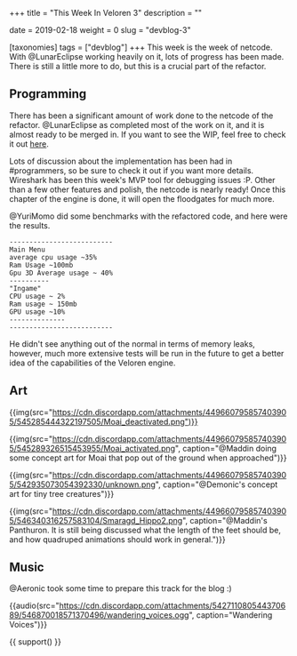 +++
title = "This Week In Veloren 3"
description = ""

date = 2019-02-18
weight = 0
slug = "devblog-3"

[taxonomies]
tags = ["devblog"]
+++
This week is the week of netcode. With @LunarEclipse working heavily on it, lots of progress has been made. There is still a little more to do, but this is a crucial part of the refactor.

## Programming
There has been a significant amount of work done to the netcode of the refactor. @LunarEclipse as completed most of the work on it, and it is almost ready to be merged in. If you want to see the WIP, feel free to check it out [here](https://gitlab.com/veloren/fresh/merge_requests/6).

Lots of discussion about the implementation has been had in #programmers, so be sure to check it out if you want more details. Wireshark has been this week's MVP tool for debugging issues :P. Other than a few other features and polish, the netcode is nearly ready! Once this chapter of the engine is done, it will open the floodgates for much more.

@YuriMomo did some benchmarks with the refactored code, and here were the results.

```
--------------------------
Main Menu
average cpu usage ~35%
Ram Usage ~100mb
Gpu 3D Average usage ~ 40%
----------
"Ingame"
CPU usage ~ 2%
Ram usage ~ 150mb
GPU usage ~10%
--------------
--------------------------
```

He didn't see anything out of the normal in terms of memory leaks, however, much more extensive tests will be run in the future to get a better idea of the capabilities of the Veloren engine.

## Art

{{img(src="https://cdn.discordapp.com/attachments/449660795857403905/545285444322197505/Moai_deactivated.png")}}

{{img(src="https://cdn.discordapp.com/attachments/449660795857403905/545289326515453955/Moai_activated.png", caption="@Maddin doing some concept art for Moai that pop out of the ground when approached")}}

{{img(src="https://cdn.discordapp.com/attachments/449660795857403905/542935073054392330/unknown.png", caption="@Demonic's concept art for tiny tree creatures")}}

{{img(src="https://cdn.discordapp.com/attachments/449660795857403905/546340316257583104/Smaragd_Hippo2.png", caption="@Maddin's Panthuron. It is still being discussed what the length of the feet should be, and how quadruped animations should work in general.")}}

## Music

@Aeronic took some time to prepare this track for the blog :)

{{audio(src="https://cdn.discordapp.com/attachments/542711080544370689/546870018571370496/wandering_voices.ogg", caption="Wandering Voices")}}

{{ support() }}
